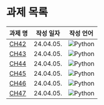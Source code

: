 # 과제 목록


| 과제 명 | 작성 일자  | 작성 언어  | 
| --- | --- | --- |
| [CH42](https://github.com/JoonHoSeong/OZ_Backend_School/blob/main/Python/homework/Ch42_%EA%B0%9C%EB%85%90%ED%99%95%EC%9D%B8%EB%AC%B8%EC%A0%9C%ED%92%80%EA%B8%B0.ipynb) | 24.04.05. | ![Python](https://img.shields.io/badge/python-3670A0?style=for-the-badge&logo=python&logoColor=ffdd54) |
| [CH43](https://github.com/JoonHoSeong/OZ_Backend_School/blob/main/Python/homework/Ch43_%EA%B0%9C%EB%85%90%ED%99%95%EC%9D%B8%EB%AC%B8%EC%A0%9C%ED%92%80%EA%B8%B0.ipynb) | 24.04.05. | ![Python](https://img.shields.io/badge/python-3670A0?style=for-the-badge&logo=python&logoColor=ffdd54) |
| [CH44](https://github.com/JoonHoSeong/OZ_Backend_School/blob/main/Python/homework/Ch44_%EA%B0%9C%EB%85%90%ED%99%95%EC%9D%B8%EB%AC%B8%EC%A0%9C%ED%92%80%EA%B8%B0.ipynb) | 24.04.05. | ![Python](https://img.shields.io/badge/python-3670A0?style=for-the-badge&logo=python&logoColor=ffdd54) |
| [CH45](https://github.com/JoonHoSeong/OZ_Backend_School/blob/main/Python/homework/Ch45_%EA%B0%9C%EB%85%90%ED%99%95%EC%9D%B8%EB%AC%B8%EC%A0%9C%ED%92%80%EA%B8%B0.ipynb) | 24.04.05. | ![Python](https://img.shields.io/badge/python-3670A0?style=for-the-badge&logo=python&logoColor=ffdd54) |
| [CH46](https://github.com/JoonHoSeong/OZ_Backend_School/blob/main/Python/homework/Ch46_%EA%B0%9C%EB%85%90%ED%99%95%EC%9D%B8%EB%AC%B8%EC%A0%9C%ED%92%80%EA%B8%B0.ipynb) | 24.04.05. | ![Python](https://img.shields.io/badge/python-3670A0?style=for-the-badge&logo=python&logoColor=ffdd54) |
| [CH47](https://github.com/JoonHoSeong/OZ_Backend_School/blob/main/Python/homework/Ch47_%EA%B0%9C%EB%85%90%ED%99%95%EC%9D%B8%EB%AC%B8%EC%A0%9C%ED%92%80%EA%B8%B0.ipynb) | 24.04.05. | ![Python](https://img.shields.io/badge/python-3670A0?style=for-the-badge&logo=python&logoColor=ffdd54) |